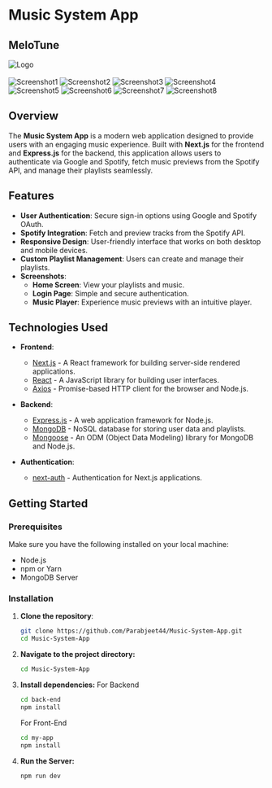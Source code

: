 # Music System App
## MeloTune

![Logo](Front-End/public/MeloTune.png)
<br>
<br><!-- Add a logo if you have one -->
![Screenshot1](Front-End/public/Screenshot(18).png) <!-- Replace with actual paths for screenshots -->
![Screenshot2](/Front-End/public/Screenshot(19).png)
![Screenshot3](Front-End/public/Screenshot(20).png)
![Screenshot4](Front-End/public/Screenshot(21).png)
![Screenshot5](Front-End/public/Screenshot(22).png)
![Screenshot6](Front-End/public/Screenshot(23).png)
![Screenshot7](Front-End/public/Screenshot(24).png)
![Screenshot8](Front-End/public/Screenshot(25).png)


## Overview

The **Music System App** is a modern web application designed to provide users with an engaging music experience. Built with **Next.js** for the frontend and **Express.js** for the backend, this application allows users to authenticate via Google and Spotify, fetch music previews from the Spotify API, and manage their playlists seamlessly.

## Features

- **User Authentication**: Secure sign-in options using Google and Spotify OAuth.
- **Spotify Integration**: Fetch and preview tracks from the Spotify API.
- **Responsive Design**: User-friendly interface that works on both desktop and mobile devices.
- **Custom Playlist Management**: Users can create and manage their playlists.
- **Screenshots**: 
    - **Home Screen**: View your playlists and music.
    - **Login Page**: Simple and secure authentication.
    - **Music Player**: Experience music previews with an intuitive player.

## Technologies Used

- **Frontend**: 
  - [Next.js](https://nextjs.org/) - A React framework for building server-side rendered applications.
  - [React](https://reactjs.org/) - A JavaScript library for building user interfaces.
  - [Axios](https://axios-http.com/) - Promise-based HTTP client for the browser and Node.js.

- **Backend**: 
  - [Express.js](https://expressjs.com/) - A web application framework for Node.js.
  - [MongoDB](https://www.mongodb.com/) - NoSQL database for storing user data and playlists.
  - [Mongoose](https://mongoosejs.com/) - An ODM (Object Data Modeling) library for MongoDB and Node.js.

- **Authentication**: 
  - [next-auth](https://next-auth.js.org/) - Authentication for Next.js applications.

## Getting Started

### Prerequisites

Make sure you have the following installed on your local machine:

- Node.js
- npm or Yarn
- MongoDB Server

### Installation

1. **Clone the repository**:

   ```bash
   git clone https://github.com/Parabjeet44/Music-System-App.git
   cd Music-System-App
2. **Navigate to the project directory:**
    ```bash
    cd Music-System-App
3. **Install dependencies:**
   For Backend
   ```bash
   cd back-end
   npm install
   ```
   For Front-End
   ```bash
   cd my-app
   npm install
4. **Run the Server:**
   ```bash
   npm run dev





